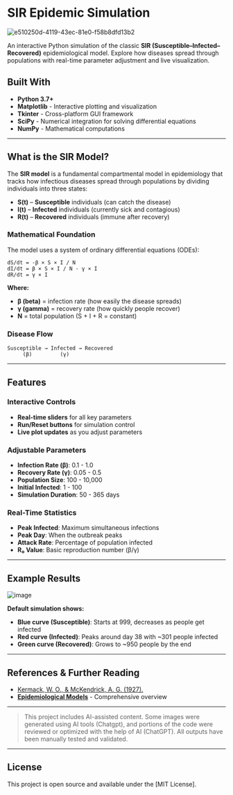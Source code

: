 # SIR Epidemic Simulation

![e510250d-4119-43ec-81e0-f58b8dfd13b2](https://github.com/user-attachments/assets/b7722649-56e4-4652-983f-fc58f64fc69d)

An interactive Python simulation of the classic **SIR (Susceptible–Infected–Recovered)** epidemiological model. Explore how diseases spread through populations with real-time parameter adjustment and live visualization.

## Built With
- **Python 3.7+**
- **Matplotlib** - Interactive plotting and visualization
- **Tkinter** - Cross-platform GUI framework
- **SciPy** - Numerical integration for solving differential equations
- **NumPy** - Mathematical computations

---

## What is the SIR Model?

The **SIR model** is a fundamental compartmental model in epidemiology that tracks how infectious diseases spread through populations by dividing individuals into three states:

- **S(t)** – **Susceptible** individuals (can catch the disease)
- **I(t)** – **Infected** individuals (currently sick and contagious)  
- **R(t)** – **Recovered** individuals (immune after recovery)

### Mathematical Foundation

The model uses a system of ordinary differential equations (ODEs):

```
dS/dt = -β × S × I / N
dI/dt = β × S × I / N - γ × I  
dR/dt = γ × I
```

**Where:**
- **β (beta)** = infection rate (how easily the disease spreads)
- **γ (gamma)** = recovery rate (how quickly people recover)
- **N** = total population (S + I + R = constant)

### Disease Flow
```
Susceptible → Infected → Recovered
     (β)         (γ)
```

---

## Features

### Interactive Controls
- **Real-time sliders** for all key parameters
- **Run/Reset buttons** for simulation control
- **Live plot updates** as you adjust parameters

### Adjustable Parameters
- **Infection Rate (β)**: 0.1 - 1.0
- **Recovery Rate (γ)**: 0.05 - 0.5  
- **Population Size**: 100 - 10,000
- **Initial Infected**: 1 - 100
- **Simulation Duration**: 50 - 365 days

### Real-Time Statistics
- **Peak Infected**: Maximum simultaneous infections
- **Peak Day**: When the outbreak peaks
- **Attack Rate**: Percentage of population infected
- **R₀ Value**: Basic reproduction number (β/γ)

---


## Example Results

![image](https://github.com/user-attachments/assets/46260c8c-baf2-4ffe-bac1-8f207d2d1f23)

**Default simulation shows:**
- **Blue curve (Susceptible)**: Starts at 999, decreases as people get infected
- **Red curve (Infected)**: Peaks around day 38 with ~301 people infected
- **Green curve (Recovered)**: Grows to ~950 people by the end


---



## References & Further Reading

- [Kermack, W. O., & McKendrick, A. G. (1927).](https://jxshix.people.wm.edu/2009-harbin-course/classic/Kermack-McKendrick-1927-I.pdf)
- **[Epidemiological Models](https://en.wikipedia.org/wiki/Compartmental_models_in_epidemiology)** - Comprehensive overview


---
>  This project includes AI-assisted content.
Some images were generated using AI tools (Chatgpt), and portions of the code were reviewed or optimized with the help of AI (ChatGPT). All outputs have been manually tested and validated.

---
## License

This project is open source and available under the [MIT License].
